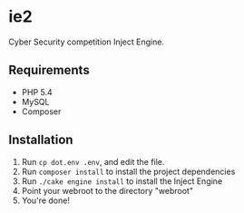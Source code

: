 ie2
========

Cyber Security competition Inject Engine.

## Requirements

* PHP 5.4
* MySQL
* Composer

## Installation

1. Run ```cp dot.env .env```, and edit the file.
2. Run ```composer install``` to install the project dependencies
3. Run ```./cake engine install``` to install the Inject Engine
4. Point your webroot to the directory "webroot"
5. You're done!